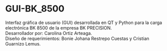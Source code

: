 # GUI-BK_8500
Interfaz gráfica de usuario (GUI) desarrollada en QT y Python para la carga electrónica BK 8500 de la empresa BK PRECISION. <br>
Desarrollador por: Carolina Ortiz Arteaga. <br>
Diseño de requerimientos: Bonie Johana Restrepo Cuestas y Cristian Guarnizo Lemus.
